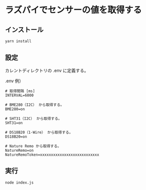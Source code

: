 # ラズパイでセンサーの値を取得する

## インストール

```bash
yarn install
```

## 設定

カレントディレクトリの .env に定義する。

.env 例）

```text
# 取得間隔 [ms]
INTERVAL=6000

# BME280（I2C） から取得する。
BME280=on

# SHT31（I2C） から取得する。
SHT31=on

# DS18B20（1-Wire） から取得する。
DS18B20=on

# Nature Remo から取得する。
NatureRemo=on
NatureRemoToken=xxxxxxxxxxxxxxxxxxxxxxxxxxx
```

## 実行

```bash
node index.js
```
